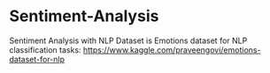 # Sentiment-Analysis
Sentiment Analysis with NLP
Dataset is Emotions dataset for NLP classification tasks: https://www.kaggle.com/praveengovi/emotions-dataset-for-nlp
